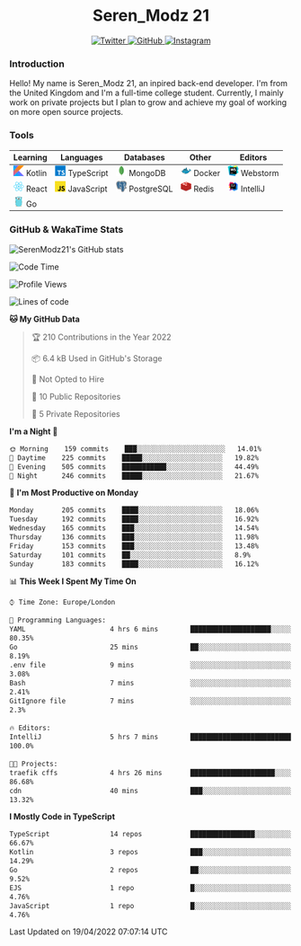 <div align="center">
  <h1>Seren_Modz 21</h1>
  <a href="https://twitter.com/SerenModz21">
    <img alt="Twitter" src="https://img.shields.io/badge/twitter%20-%231DA1F2.svg?&style=for-the-badge&logo=Twitter&logoColor=white">
  </a>
  <a href="https://github.com/SerenModz21">
    <img alt="GitHub" src="https://img.shields.io/badge/github%20-%23121011.svg?&style=for-the-badge&logo=github&logoColor=white">
  </a>
  <a href="https://www.instagram.com/serenmodz21">
    <img alt="Instagram" src="https://img.shields.io/badge/instagram%20-%23E4405F.svg?&style=for-the-badge&logo=Instagram&logoColor=white">
  </a>
</div>

### Introduction

Hello! My name is Seren_Modz 21, an inpired back-end developer. I'm from the United Kingdom and I'm a full-time college student. Currently, I mainly work on private projects but I plan to grow and achieve my goal of working on more open source projects. 

### Tools

 **Learning**                                        | **Languages**                                               | **Databases**                                               | **Other**                                           | **Editors**                                                  
-----------------------------------------------------|-------------------------------------------------------------|-------------------------------------------------------------|-----------------------------------------------------|--------------------------------------------------------------
 <img width="19px" src="./assets/kotlin.svg"> Kotlin | <img width="19px" src="./assets/typescript.svg"> TypeScript | <img width="19px" src="./assets/mongodb.svg"> MongoDB       | <img width="19px" src="./assets/docker.svg"> Docker | <img width="19px" src="./assets/webstorm.svg"> Webstorm      
 <img width="19px" src="./assets/react.svg"> React   | <img width="19px" src="./assets/javascript.svg"> JavaScript | <img width="19px" src="./assets/postgresql.svg"> PostgreSQL | <img width="19px" src="./assets/redis.svg"> Redis   | <img width="19px" src="./assets/intellij-idea.svg"> IntelliJ
 <img width="19px" src="./assets/go.svg"> Go         |                                                             |                                                             |                                                     |                                                                                                               

### GitHub & WakaTime Stats

![SerenModz21's GitHub stats](https://github-readme-stats.vercel.app/api?username=SerenModz21&show_icons=true&theme=dark)

<!--START_SECTION:waka-->
![Code Time](http://img.shields.io/badge/Code%20Time-1%2C341%20hrs%2041%20mins-blue)

![Profile Views](http://img.shields.io/badge/Profile%20Views-7-blue)

![Lines of code](https://img.shields.io/badge/From%20Hello%20World%20I%27ve%20Written-6%20Thousand%20lines%20of%20code-blue)

**🐱 My GitHub Data** 

> 🏆 210 Contributions in the Year 2022
 > 
> 📦 6.4 kB Used in GitHub's Storage 
 > 
> 🚫 Not Opted to Hire
 > 
> 📜 10 Public Repositories 
 > 
> 🔑 5 Private Repositories  
 > 
**I'm a Night 🦉** 

```text
🌞 Morning    159 commits    ███░░░░░░░░░░░░░░░░░░░░░░   14.01% 
🌆 Daytime    225 commits    █████░░░░░░░░░░░░░░░░░░░░   19.82% 
🌃 Evening    505 commits    ███████████░░░░░░░░░░░░░░   44.49% 
🌙 Night      246 commits    █████░░░░░░░░░░░░░░░░░░░░   21.67%

```
📅 **I'm Most Productive on Monday** 

```text
Monday       205 commits    ████░░░░░░░░░░░░░░░░░░░░░   18.06% 
Tuesday      192 commits    ████░░░░░░░░░░░░░░░░░░░░░   16.92% 
Wednesday    165 commits    ███░░░░░░░░░░░░░░░░░░░░░░   14.54% 
Thursday     136 commits    ███░░░░░░░░░░░░░░░░░░░░░░   11.98% 
Friday       153 commits    ███░░░░░░░░░░░░░░░░░░░░░░   13.48% 
Saturday     101 commits    ██░░░░░░░░░░░░░░░░░░░░░░░   8.9% 
Sunday       183 commits    ████░░░░░░░░░░░░░░░░░░░░░   16.12%

```


📊 **This Week I Spent My Time On** 

```text
⌚︎ Time Zone: Europe/London

💬 Programming Languages: 
YAML                     4 hrs 6 mins        ████████████████████░░░░░   80.35% 
Go                       25 mins             ██░░░░░░░░░░░░░░░░░░░░░░░   8.19% 
.env file                9 mins              ░░░░░░░░░░░░░░░░░░░░░░░░░   3.08% 
Bash                     7 mins              ░░░░░░░░░░░░░░░░░░░░░░░░░   2.41% 
GitIgnore file           7 mins              ░░░░░░░░░░░░░░░░░░░░░░░░░   2.3%

🔥 Editors: 
IntelliJ                 5 hrs 7 mins        █████████████████████████   100.0%

🐱‍💻 Projects: 
traefik cffs             4 hrs 26 mins       █████████████████████░░░░   86.68% 
cdn                      40 mins             ███░░░░░░░░░░░░░░░░░░░░░░   13.32%

```

**I Mostly Code in TypeScript** 

```text
TypeScript               14 repos            ████████████████░░░░░░░░░   66.67% 
Kotlin                   3 repos             ███░░░░░░░░░░░░░░░░░░░░░░   14.29% 
Go                       2 repos             ██░░░░░░░░░░░░░░░░░░░░░░░   9.52% 
EJS                      1 repo              █░░░░░░░░░░░░░░░░░░░░░░░░   4.76% 
JavaScript               1 repo              █░░░░░░░░░░░░░░░░░░░░░░░░   4.76%

```



 Last Updated on 19/04/2022 07:07:14 UTC
<!--END_SECTION:waka-->
